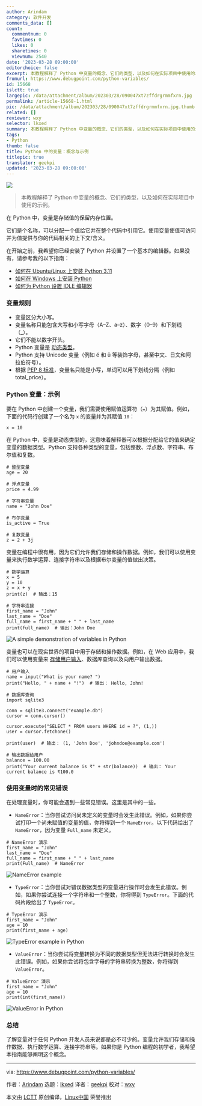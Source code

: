```yaml
---
author: Arindam
category: 软件开发
comments_data: []
count:
  commentnum: 0
  favtimes: 0
  likes: 0
  sharetimes: 0
  viewnum: 2540
date: '2023-03-28 09:00:00'
editorchoice: false
excerpt: 本教程解释了 Python 中变量的概念、它们的类型，以及如何在实际项目中使用的示例。
fromurl: https://www.debugpoint.com/python-variables/
id: 15668
islctt: true
largepic: /data/attachment/album/202303/28/090047xt7zffdrgrmmfxrn.jpg
permalink: /article-15668-1.html
pic: /data/attachment/album/202303/28/090047xt7zffdrgrmmfxrn.jpg.thumb.jpg
related: []
reviewer: wxy
selector: lkxed
summary: 本教程解释了 Python 中变量的概念、它们的类型，以及如何在实际项目中使用的示例。
tags:
- Python
thumb: false
title: Python 中的变量：概念与示例
titlepic: true
translator: geekpi
updated: '2023-03-28 09:00:00'
---
```


![](/data/attachment/album/202303/28/090047xt7zffdrgrmmfxrn.jpg)



> 
> 本教程解释了 Python 中变量的概念、它们的类型，以及如何在实际项目中使用的示例。
> 
> 
> 


在 Python 中，变量是存储值的保留内存位置。


它们是个名称，可以分配一个值给它并在整个代码中引用它。使用变量使值可访问并为值提供与你的代码相关的上下文/含义。


在开始之前，我希望你已经安装了 Python 并设置了一个基本的编辑器。如果没有，请参考我的以下指南：


* [如何在 Ubuntu/Linux 上安装 Python 3.11](/article-15230-1.html)
* [如何在 Windows 上安装 Python](/article-15480-1.html)
* [如何为 Python 设置 IDLE 编辑器](/article-15622-1.html)


### 变量规则


* 变量区分大小写。
* 变量名称只能包含大写和小写字母（A–Z、a–z）、数字（0–9）和下划线（\_）。
* 它们不能以数字开头。
* Python 变量是 [动态类型](https://en.wikipedia.org/wiki/Type_system)。
* Python 支持 Unicode 变量（例如 é 和 ü 等装饰字母，甚至中文、日文和阿拉伯符号）。
* 根据 [PEP 8 标准](https://peps.python.org/pep-0008/)，变量名只能是小写，单词可以用下划线分隔（例如 total\_price）。


### Python 变量：示例


要在 Python 中创建一个变量，我们需要使用赋值运算符（`=`）为其赋值。例如，下面的代码行创建了一个名为 `x` 的变量并为其赋值 `10`：



```
x = 10

```

在 Python 中，变量是动态类型的，这意味着解释器可以根据分配给它的值来确定变量的数据类型。Python 支持各种类型的变量，包括整数、浮点数、字符串、布尔值和复数。



```
# 整型变量
age = 20

# 浮点变量
price = 4.99

# 字符串变量
name = "John Doe"

# 布尔变量
is_active = True

# 复数变量
z = 2 + 3j

```

变量在编程中很有用，因为它们允许我们存储和操作数据。例如，我们可以使用变量来执行数学运算、连接字符串以及根据布尔变量的值做出决策。



```
# 数学运算
x = 5
y = 10
z = x + y
print(z)  # 输出：15

# 字符串连接
first_name = "John"
last_name = "Doe"
full_name = first_name + " " + last_name
print(full_name)  # 输出：John Doe

```

![A simple demonstration of variables in Python](/data/attachment/album/202303/28/090146h6r22c24m511o9z1.jpg)


变量也可以在现实世界的项目中用于存储和操作数据。例如，在 Web 应用中，我们可以使用变量来 [存储用户输入](/article-15660-1.html)、数据库查询以及向用户输出数据。



```
# 用户输入
name = input("What is your name? ")
print("Hello, " + name + "!")  # 输出： Hello, John!

# 数据库查询
import sqlite3

conn = sqlite3.connect("example.db")
cursor = conn.cursor()

cursor.execute("SELECT * FROM users WHERE id = ?", (1,))
user = cursor.fetchone()

print(user)  # 输出： (1, 'John Doe', 'johndoe@example.com')

# 输出数据给用户
balance = 100.00
print("Your current balance is ₹" + str(balance))  # 输出： Your current balance is ₹100.0

```

### 使用变量时的常见错误


在处理变量时，你可能会遇到一些常见错误。这里是其中的一些。


* `NameError`：当你尝试访问尚未定义的变量时会发生此错误。例如，如果你尝试打印一个尚未赋值的变量的值，你将得到一个 `NameError`。以下代码给出了 `NameError`，因为变量 `Full_name` 未定义。



```
# NameError 演示
first_name = "John"
last_name = "Doe"
full_name = first_name + " " + last_name
print(Full_name)  # NameError

```

![NameError example](/data/attachment/album/202303/28/090155f6mrs2ztqklkbtts.jpg)
* `TypeError`：当你尝试对错误数据类型的变量进行操作时会发生此错误。例如，如果你尝试连接一个字符串和一个整数，你将得到 `TypeError`。下面的代码片段给出了 `TypeError`。



```
# TypeError 演示
first_name = "John"
age = 10
print(first_name + age)

```

![TypeError example in Python](/data/attachment/album/202303/28/090208dlpf775zflg77f2z.jpg)
* `ValueError`：当你尝试将变量转换为不同的数据类型但无法进行转换时会发生此错误。例如，如果你尝试将包含字母的字符串转换为整数，你将得到 `ValueError`。



```
# ValueError 演示
first_name = "John"
age = 10
print(int(first_name))

```

![ValueError in Python](/data/attachment/album/202303/28/090218qneeqniir6n6lebm.jpg)


### 总结


了解变量对于任何 Python 开发人员来说都是必不可少的。变量允许我们存储和操作数据、执行数学运算、连接字符串等。如果你是 Python 编程的初学者，我希望本指南能够阐明这个概念。




---


via: <https://www.debugpoint.com/python-variables/>


作者：[Arindam](https://www.debugpoint.com/author/admin1/) 选题：[lkxed](https://github.com/lkxed/) 译者：[geekpi](https://github.com/geekpi) 校对：[wxy](https://github.com/wxy)


本文由 [LCTT](https://github.com/LCTT/TranslateProject) 原创编译，[Linux中国](https://linux.cn/) 荣誉推出